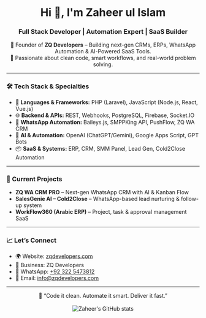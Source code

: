 <h1 align="center">Hi 👋, I'm Zaheer ul Islam</h1>
<h3 align="center">Full Stack Developer | Automation Expert | SaaS Builder</h3>

<p align="center">
  🚀 Founder of <b>ZQ Developers</b> – Building next-gen CRMs, ERPs, WhatsApp Automation & AI-Powered SaaS Tools.<br>
  🧠 Passionate about clean code, smart workflows, and real-world problem solving.
</p>

---

### 🛠️ Tech Stack & Specialties

- 🔧 **Languages & Frameworks:** PHP (Laravel), JavaScript (Node.js, React, Vue.js)
- 🌐 **Backend & APIs:** REST, Webhooks, PostgreSQL, Firebase, Socket.IO
- 📲 **WhatsApp Automation:** Baileys.js, SMPPKing API, PushFlow, ZQ WA CRM
- 🤖 **AI & Automation:** OpenAI (ChatGPT/Gemini), Google Apps Script, GPT Bots
- 📦 **SaaS & Systems:** ERP, CRM, SMM Panel, Lead Gen, Cold2Close Automation

---

### 💼 Current Projects

- **ZQ WA CRM PRO** – Next-gen WhatsApp CRM with AI & Kanban Flow  
- **SalesGenie AI – Cold2Close** – WhatsApp-based lead nurturing & follow-up system  
- **WorkFlow360 (Arabic ERP)** – Project, task & approval management SaaS

---

### 📈 Let’s Connect

- 🌍 Website: [zqdevelopers.com](https://zqdevelopers.com)
- 💼 Business: ZQ Developers
- 📱 WhatsApp: [+92 322 5473812](https://wa.me/923225473812)
- 📩 Email: info@zqdevelopers.com

---

<p align="center">
  💬 “Code it clean. Automate it smart. Deliver it fast.”  
  <br><br>
  <img src="https://github-readme-stats.vercel.app/api?username=zaheer112&show_icons=true&theme=radical" alt="Zaheer's GitHub stats"/>
</p>
